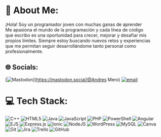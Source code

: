 # 💫 About Me:
 ¡Hola! Soy un programador joven con muchas ganas de aprender<br>Me apasiona el mundo de la programación y cada línea de código <br>que escribo es una oportunidad para crecer, mejorar y desafiar mis <br>propios límites. Siempre estoy buscando nuevos retos y experiencias <br>que me permitan seguir desarrollándome tanto personal como profesionalmente.


## 🌐 Socials:
[![Mastodon](https://img.shields.io/badge/-MASTODON-%232B90D9?logo=mastodon&logoColor=white)](https://mastodon.social/@Andres Mero) [![email](https://img.shields.io/badge/Email-D14836?logo=gmail&logoColor=white)](mailto:meroandres2003@gmail.com) 

# 💻 Tech Stack:
![C++](https://img.shields.io/badge/c++-%2300599C.svg?style=plastic&logo=c%2B%2B&logoColor=white) ![HTML5](https://img.shields.io/badge/html5-%23E34F26.svg?style=plastic&logo=html5&logoColor=white) ![Java](https://img.shields.io/badge/java-%23ED8B00.svg?style=plastic&logo=openjdk&logoColor=white) ![JavaScript](https://img.shields.io/badge/javascript-%23323330.svg?style=plastic&logo=javascript&logoColor=%23F7DF1E) ![PHP](https://img.shields.io/badge/php-%23777BB4.svg?style=plastic&logo=php&logoColor=white) ![PowerShell](https://img.shields.io/badge/PowerShell-%235391FE.svg?style=plastic&logo=powershell&logoColor=white) ![Angular](https://img.shields.io/badge/angular-%23DD0031.svg?style=plastic&logo=angular&logoColor=white) ![EJS](https://img.shields.io/badge/ejs-%23B4CA65.svg?style=plastic&logo=ejs&logoColor=black) ![Express.js](https://img.shields.io/badge/express.js-%23404d59.svg?style=plastic&logo=express&logoColor=%2361DAFB) ![Ionic](https://img.shields.io/badge/Ionic-%233880FF.svg?style=plastic&logo=Ionic&logoColor=white) ![NodeJS](https://img.shields.io/badge/node.js-6DA55F?style=plastic&logo=node.js&logoColor=white) ![WordPress](https://img.shields.io/badge/WordPress-%23117AC9.svg?style=plastic&logo=WordPress&logoColor=white) ![MySQL](https://img.shields.io/badge/mysql-4479A1.svg?style=plastic&logo=mysql&logoColor=white) ![Canva](https://img.shields.io/badge/Canva-%2300C4CC.svg?style=plastic&logo=Canva&logoColor=white) ![Git](https://img.shields.io/badge/git-%23F05033.svg?style=plastic&logo=git&logoColor=white) ![Jira](https://img.shields.io/badge/jira-%230A0FFF.svg?style=plastic&logo=jira&logoColor=white) ![Trello](https://img.shields.io/badge/Trello-%23026AA7.svg?style=plastic&logo=Trello&logoColor=white) ![GitHub](https://img.shields.io/badge/github-%23121011.svg?style=plastic&logo=github&logoColor=white)


<!-- Proudly created with GPRM ( https://gprm.itsvg.in ) -->
